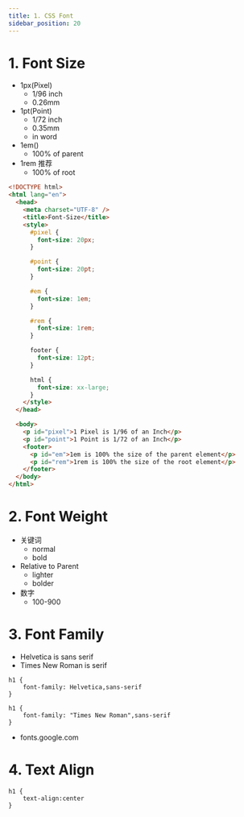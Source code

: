 ```yaml
---
title: 1. CSS Font
sidebar_position: 20
---
```


# 1. Font Size
- 1px(Pixel)
    - 1/96 inch
    - 0.26mm
- 1pt(Point)
    - 1/72 inch
    - 0.35mm
    - in word
- 1em()
    - 100% of parent
- 1rem 推荐
    - 100% of root

```html
<!DOCTYPE html>
<html lang="en">
  <head>
    <meta charset="UTF-8" />
    <title>Font-Size</title>
    <style>
      #pixel {
        font-size: 20px;
      }

      #point {
        font-size: 20pt;
      }

      #em {
        font-size: 1em;
      }

      #rem {
        font-size: 1rem;
      }

      footer {
        font-size: 12pt;
      }

      html {
        font-size: xx-large;
      }
    </style>
  </head>

  <body>
    <p id="pixel">1 Pixel is 1/96 of an Inch</p>
    <p id="point">1 Point is 1/72 of an Inch</p>
    <footer>
      <p id="em">1em is 100% the size of the parent element</p>
      <p id="rem">1rem is 100% the size of the root element</p>
    </footer>
  </body>
</html>

```


# 2. Font Weight

- 关键词
    - normal
    - bold
- Relative to Parent
    - lighter
    - bolder
- 数字
    - 100-900


# 3. Font Family

- Helvetica is sans serif
- Times New Roman is serif

```
h1 {
    font-family: Helvetica,sans-serif
}
```

```
h1 {
    font-family: "Times New Roman",sans-serif
}
```

- fonts.google.com


# 4. Text Align

```
h1 {
    text-align:center
}
```